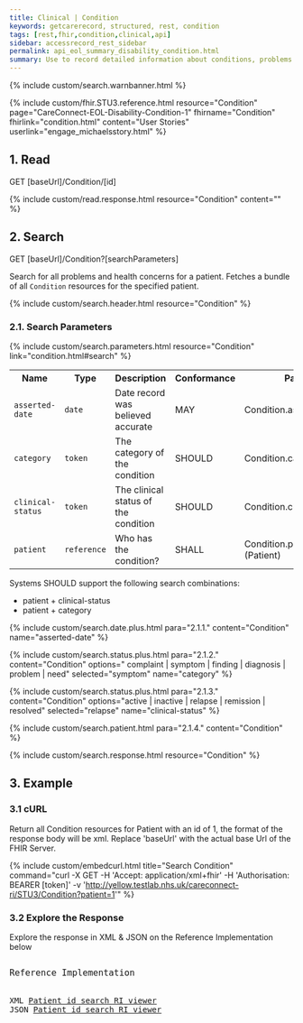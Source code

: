 ```yaml
---
title: Clinical | Condition
keywords: getcarerecord, structured, rest, condition
tags: [rest,fhir,condition,clinical,api]
sidebar: accessrecord_rest_sidebar
permalink: api_eol_summary_disability_condition.html
summary: Use to record detailed information about conditions, problems or diagnoses recognized by a clinician. There are many uses e.g. recording a diagnosis during an encounter; populating a problem list or a summary statement, such as a discharge summary.
---
```

{% include custom/search.warnbanner.html %}

{% include custom/fhir.STU3.reference.html resource="Condition" page="CareConnect-EOL-Disability-Condition-1" fhirname="Condition" fhirlink="condition.html" content="User Stories" userlink="engage_michaelsstory.html" %}

## 1. Read ##

<div markdown="span" class="alert alert-success" role="alert">
GET [baseUrl]/Condition/[id]</div>

{% include custom/read.response.html resource="Condition" content="" %}

## 2. Search ##

<div markdown="span" class="alert alert-success" role="alert">
GET [baseUrl]/Condition?[searchParameters]</div>

Search for all problems and health concerns for a patient. Fetches a bundle of all `Condition` resources for the specified patient.

{% include custom/search.header.html resource="Condition" %}

### 2.1. Search Parameters ###

{% include custom/search.parameters.html resource="Condition" link="condition.html#search" %}

<table style="min-width:100%;width:100%">
<tr id="clinical">
    <th style="width:15%;">Name</th>
    <th style="width:15%;">Type</th>
    <th style="width:35%;">Description</th>
    <th style="width:5%;">Conformance</th>
    <th style="width:30%;">Path</th>
</tr>
<tr>
    <td><code class="highlighter-rouge">asserted-date</code></td>
    <td><code class="highlighter-rouge">date</code></td>
    <td>Date record was believed accurate</td>
    <td>MAY</td>
    <td>Condition.assertedDate</td>
</tr>
<tr>
    <td><code class="highlighter-rouge">category</code></td>
    <td><code class="highlighter-rouge">token</code></td>
    <td>The category of the condition</td>
    <td>SHOULD</td>
    <td>Condition.category</td>
</tr>
<tr>
    <td><code class="highlighter-rouge">clinical-status</code></td>
    <td><code class="highlighter-rouge">token</code></td>
    <td>The clinical status of the condition</td>
    <td>SHOULD</td>
    <td>Condition.clinicalStatus</td>
</tr>
<tr>
    <td><code class="highlighter-rouge">patient</code></td>
    <td><code class="highlighter-rouge">reference</code></td>
    <td>Who has the condition?</td>
    <td>SHALL</td>
    <td>Condition.patient<br>(Patient)</td>
</tr>
</table>

Systems SHOULD support the following search combinations:

* patient + clinical-status
* patient + category

{% include custom/search.date.plus.html para="2.1.1." content="Condition" name="asserted-date" %}

{% include custom/search.status.plus.html para="2.1.2." content="Condition" options="
complaint | symptom | finding | diagnosis | problem | need" selected="symptom" name="category" %}

{% include custom/search.status.plus.html para="2.1.3." content="Condition" options="active | inactive | relapse | remission | resolved" selected="relapse" name="clinical-status" %}


{% include custom/search.patient.html para="2.1.4." content="Condition" %}

{% include custom/search.response.html resource="Condition" %}


## 3. Example ##

<h3 id="32-response-headers">3.1 cURL</h3>

Return all Condition resources for Patient with an id of 1, the format of the response body will be xml. Replace 'baseUrl' with the actual base Url of the FHIR Server.

{% include custom/embedcurl.html title="Search Condition" command="curl -X GET -H 'Accept: application/xml+fhir' -H 'Authorisation: BEARER [token]' -v 'http://yellow.testlab.nhs.uk/careconnect-ri/STU3/Condition?patient=1'" %}


<h3 id="32-response-headers">3.2 Explore the Response</h3>

Explore the response in XML & JSON on the Reference Implementation below
<div class="language-http highlighter-rouge">
<pre class="highlight">
<p style="font-size: 110%;">Reference Implementation</p>
XML <a target="_blank" href="{{ site.fhir_ref_impl }}search?serverId=home&pretty=true&resource=Condition&param.0.0=&param.0.1=1&param.0.name=patient&param.0.type=reference&resource-search-limit=&encoding=xml">Patient id search RI viewer</a>
JSON <a target="_blank" href="{{ site.fhir_ref_impl }}search?serverId=home&pretty=true&resource=Condition&param.0.0=&param.0.1=1&param.0.name=patient&param.0.type=reference&resource-search-limit=&encoding=json">Patient id search RI viewer</a>
</pre>
</div>
